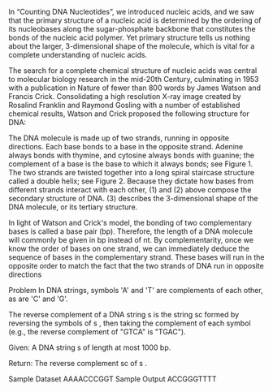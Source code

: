 In “Counting DNA Nucleotides”, we introduced nucleic acids, and we saw that the primary structure of a nucleic acid is determined by the ordering of its nucleobases along the sugar-phosphate backbone that constitutes the bonds of the nucleic acid polymer. Yet primary structure tells us nothing about the larger, 3-dimensional shape of the molecule, which is vital for a complete understanding of nucleic acids.

The search for a complete chemical structure of nucleic acids was central to molecular biology research in the mid-20th Century, culminating in 1953 with a publication in Nature of fewer than 800 words by James Watson and Francis Crick. Consolidating a high resolution X-ray image created by Rosalind Franklin and Raymond Gosling with a number of established chemical results, Watson and Crick proposed the following structure for DNA:

The DNA molecule is made up of two strands, running in opposite directions.
Each base bonds to a base in the opposite strand. Adenine always bonds with thymine, and cytosine always bonds with guanine; the complement of a base is the base to which it always bonds; see Figure 1.
The two strands are twisted together into a long spiral staircase structure called a double helix; see Figure 2.
Because they dictate how bases from different strands interact with each other, (1) and (2) above compose the secondary structure of DNA. (3) describes the 3-dimensional shape of the DNA molecule, or its tertiary structure.

In light of Watson and Crick's model, the bonding of two complementary bases is called a base pair (bp). Therefore, the length of a DNA molecule will commonly be given in bp instead of nt. By complementarity, once we know the order of bases on one strand, we can immediately deduce the sequence of bases in the complementary strand. These bases will run in the opposite order to match the fact that the two strands of DNA run in opposite directions


Problem
In DNA strings, symbols 'A' and 'T' are complements of each other, as are 'C' and 'G'.

The reverse complement of a DNA string s
 is the string sc
 formed by reversing the symbols of s
, then taking the complement of each symbol (e.g., the reverse complement of "GTCA" is "TGAC").

Given: A DNA string s
 of length at most 1000 bp.

Return: The reverse complement sc
 of s
.

Sample Dataset
AAAACCCGGT
Sample Output
ACCGGGTTTT